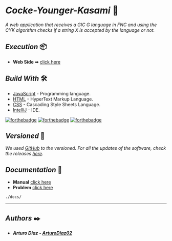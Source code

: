# <b>_Cocke-Younger-Kasami_ 🔄 </b>

_A web application that receives a GIC G language in FNC and using the CYK algorithm checks if a string X is accepted by the language or not._

## <b>_Execution_</b> 📦

* **Web Side** ➡ [click here](https://arturodiaz02.github.io/TI-CYK/)

## <b>_Build With_</b> 🛠️

* [JavaScript](https://developer.mozilla.org/es/docs/Web/JavaScript) - Programming language.
* [HTML](https://developer.mozilla.org/es/docs/Web/HTML) - HyperText Markup Language.
* [CSS](https://developer.mozilla.org/es/docs/Web/CSS) - Cascading Style Sheets Language.
* [IntelliJ](https://www.jetbrains.com/es-es/idea/) - IDE.

[![forthebadge](https://forthebadge.com/images/badges/made-with-javascript.svg)](https://forthebadge.com) [![forthebadge](https://forthebadge.com/images/badges/uses-html.svg)](https://forthebadge.com) [![forthebadge](https://forthebadge.com/images/badges/uses-css.svg)](https://forthebadge.com)

## <b>_Versioned_</b> 📌

_We used [GitHub](https://github.com/) to the versioned. For all the updates of the software, check the releases [here](https://github.com/ArturoDiaz02/TI-finite-state-machine/releases)._



## <b>_Documentation_</b> 💬

* **Manual** [click here](https://github.com/ArturoDiaz02/TI-CYK/blob/master/docs/Manual.pdf)
* **Problem** [click here](https://github.com/ArturoDiaz02/TI-CYK/blob/master/docs/tarea2IT(22-2).pdf) <br>
```
./docs/
```
---
## <b>_Authors_ ✒️

* _Arturo Diaz - [ArturoDiaz02](https://www.linkedin.com/in/carlos-arturo-diaz-artiaga-697625119/)_

